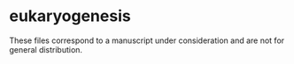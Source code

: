 # eukaryogenesis
These files correspond to a manuscript under consideration and are not for general distribution. 
